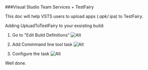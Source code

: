###Visual Studio Team Services + TestFairy

This doc will help VSTS users to upload apps (*.apk/*.ipa) to TestFairy.


Adding UpluadToTestFairy to your exsisting build:

1. Go to "Edit Build Definitions"
  ![Alt](https://github.com/testfairy/docs/blob/feat-vsts/img/integrations/vsts/Edit%20Build%20Definitions.png?raw=true)
  
2. Add Commmand line tool task
  ![Alt](https://github.com/testfairy/docs/blob/feat-vsts/img/integrations/vsts/add%20command%20line%20task.png?raw=true)

3. Configure the task
  ![Alt](https://github.com/testfairy/docs/blob/feat-vsts/img/integrations/vsts/Configure%20the%20task.png?raw=true)
  
Well done.
